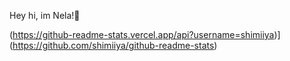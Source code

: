Hey hi, im Nela!👋

(https://github-readme-stats.vercel.app/api?username=shimiiya)](https://github.com/shimiiya/github-readme-stats)
